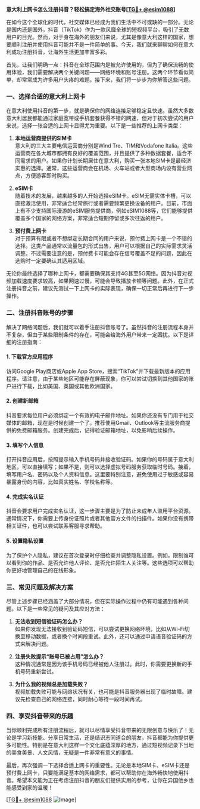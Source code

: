 **意大利上网卡怎么注册抖音？轻松搞定海外社交账号[[TG💪+ @esim1088](https://t.me/s/esim1088)]**

在如今这个全球化的时代，社交媒体已经成为我们生活中不可或缺的一部分。无论是国内还是国外，抖音（TikTok）作为一款风靡全球的短视频平台，吸引了无数用户的目光。然而，对于身在海外的朋友们来说，尤其是像意大利这样的国家，想要顺利注册并使用抖音可能并不是一件简单的事。今天，我们就来聊聊如何在意大利成功注册抖音，让海外生活更加丰富多彩。

首先，让我们明确一点：抖音在全球范围内是被允许使用的，但为了确保流畅的使用体验，我们需要解决两个关键问题——网络环境和账号注册。这两个环节看似简单，却常常成为许多用户头疼的难题。接下来，我们将一步步为你解答这些问题。

### **一、选择合适的意大利上网卡**

在意大利使用抖音的第一步，就是确保你的网络连接足够稳定且快速。虽然大多数意大利居民都能通过家庭宽带或手机套餐获得不错的网速，但对于初次尝试的用户来说，选择一张合适的上网卡显得尤为重要。以下是一些推荐的上网卡类型：

1. **本地运营商提供的SIM卡**  
   意大利的三大主要电信运营商分别是Wind Tre、TIM和Vodafone Italia。这些运营商在各大城市都拥有良好的覆盖范围，并且提供了多种数据套餐，适合不同需求的用户。如果你计划长期居住在意大利，购买一张本地SIM卡是最经济实惠的选择。通常，这些运营商会在机场、火车站或者大型商场内设有营业网点，方便游客即时购买。

2. **eSIM卡**  
   随着技术的发展，越来越多的人开始选择eSIM卡。eSIM无需实体卡槽，可以直接激活使用，非常适合经常旅行或者需要频繁更换设备的用户。目前，市面上有不少支持国际漫游的eSIM服务提供商，例如eSIM1088等，它们能够提供覆盖多个国家的网络方案，非常适合短期停留或多次往返的用户。

3. **预付费上网卡**  
   对于预算有限或者不想绑定长期合同的用户来说，预付费上网卡是一个不错的选择。这类产品通常以流量包的形式出售，用户可以根据自己的实际需求灵活调整。不过需要注意的是，预付费卡可能会存在信号覆盖不足的问题，因此在选购时一定要确认其适用区域。

无论你最终选择了哪种上网卡，都需要确保其支持4G甚至5G网络。因为抖音对视频加载速度要求较高，如果网速过慢，可能会导致播放卡顿等问题。此外，在正式注册抖音之前，建议先测试一下上网卡的实际表现，确保一切正常后再进行下一步操作。

### **二、注册抖音账号的步骤**

解决了网络问题后，我们就可以着手注册抖音账号了。虽然抖音的注册流程本身并不复杂，但由于某些限制条件的存在，可能会给海外用户带来一定困扰。以下是详细的注册指南：

#### **1. 下载官方应用程序**
访问Google Play商店或Apple App Store，搜索“TikTok”并下载最新版本的应用程序。请注意，由于某些地区可能存在屏蔽现象，你可以尝试切换到其他国家的账户进行下载，比如美国、英国或其他欧洲国家。

#### **2. 创建新邮箱**
抖音要求每位用户必须绑定一个有效的电子邮件地址。如果你还没有专门用于社交媒体的邮箱，现在是时候创建一个了。推荐使用Gmail、Outlook等主流服务商提供的免费邮箱服务。创建完成后，记得验证邮箱地址，以免影响后续操作。

#### **3. 填写个人信息**
打开抖音应用后，按照提示输入手机号码并接收验证码。如果你的号码属于意大利地区，可以直接填写；如果不是，则可以选择虚拟号码服务获取临时号码。接着，填写用户名、密码以及个人资料信息。这里要特别注意，避免使用过于敏感或容易暴露身份的内容，比如真实姓名、学校名称等。

#### **4. 完成实名认证**
抖音会要求用户完成实名认证，这一步骤主要是为了防止未成年人滥用平台资源。通常情况下，你需要上传身份证照片或者其他官方文件的扫描件。如果你没有携带相关证件，也可以尝试联系客服寻求帮助。

#### **5. 设置隐私设置**
为了保护个人隐私，建议在首次登录时仔细检查并调整隐私设置。例如，限制谁可以看到你的作品、是否允许他人评论、是否允许陌生人关注等。这些选项可以帮助你更好地管理自己的在线形象。

### **三、常见问题及解决方案**

尽管上述步骤已经涵盖了大部分情况，但在实际操作过程中仍有可能遇到各种问题。以下是一些常见的疑问及其应对方法：

1. **无法收到短信验证码怎么办？**  
   如果你发现无法接收到验证码短信，可以尝试更换网络环境，比如从Wi-Fi切换至移动数据，或者换个时间段重试。此外，还可以通过申请语音验证码的方式来解决问题。

2. **注册失败提示“账号已被占用”怎么办？**  
   这种情况通常是因为该手机号码已经被他人注册过。此时，你需要更换新的手机号码重新尝试。

3. **为什么我的视频总是加载失败？**  
   视频加载失败可能与网络状况有关，也可能是抖音服务器出现了临时故障。建议先检查自己的网络连接，同时耐心等待一段时间再试。

### **四、享受抖音带来的乐趣**

当你顺利完成所有注册流程后，就可以尽情享受抖音带来的无限创意与快乐了！无论是学习新技能、分享日常生活，还是结识志同道合的朋友，抖音都能为你提供更多可能性。特别是在意大利这样一个文化底蕴深厚的地方，通过短视频记录下当地的美食美景、人文风情，无疑是一件非常有意义的事情。

最后，再次强调一下选择合适上网卡的重要性。无论是本地SIM卡、eSIM卡还是预付费上网卡，只要能满足基本的网络需求，都可以帮助你在海外畅快地使用抖音。希望本文能为正在考虑注册抖音的朋友们提供实用的参考，让你在异国他乡也能感受到家的温暖！

[[TG💪+ @esim1088](https://t.me/s/esim1088) ![Image](https://i.postimg.cc/4NQfJmqS/Snipaste-2025-05-13-00-14-12.png)]